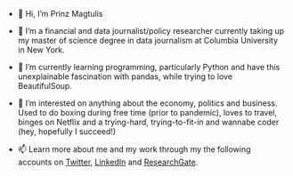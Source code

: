 - 👋 Hi, I’m Prinz Magtulis
- 👀 I’m a financial and data journalist/policy researcher currently taking up my master of science degree
in data journalism at Columbia University in New York.
- 🌱 I’m currently learning programming, particularly Python and have this unexplainable fascination with pandas, while trying to love BeautifulSoup.
- 💞️ I’m interested on anything about the economy, politics and business. Used to do boxing during free time (prior to pandemic),
loves to travel, binges on Netflix and a trying-hard, trying-to-fit-in and wannabe coder (hey, hopefully I succeed!)

- 📫 Learn more about me and my work through my the following accounts on [Twitter](https://twitter.com/prinzmagtulis), [LinkedIn](https://www.linkedin.com/in/prinzmagtulis/) and [ResearchGate](https://www.researchgate.net/profile/Prinz-Magtulis).

<!---
prinz-magtulis/prinz-magtulis is a ✨ special ✨ repository because its `README.md` (this file) appears on your GitHub profile.
You can click the Preview link to take a look at your changes.
--->
